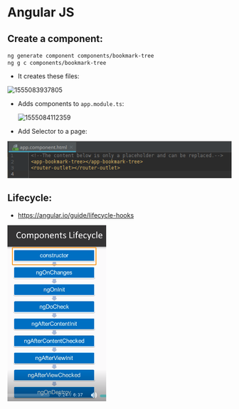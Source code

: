 # Angular JS

## Create a component:

```shell
ng generate component components/bookmark-tree 
ng g c components/bookmark-tree
```

- It creates these files:

![1555083937805](/home/codepianist/Code/github/topics/js/angular/imgs/1555083937805.png)

- Adds components to `app.module.ts`:

  ![1555084112359](/home/codepianist/Code/github/topics/js/angular/imgs/1555084112359.png)

- Add Selector to a page:

![1555084954287](imgs/1555084954287.png)



## Lifecycle:

- https://angular.io/guide/lifecycle-hooks

![1555184682888](imgs/1555184682888.png)
